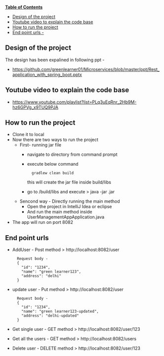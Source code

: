 **[Table of Contents](http://tableofcontent.eu)**
<!-- Table of contents generated generated by http://tableofcontent.eu -->
- [Design of the project](#design-of-the-project)
- [Youtube video to explain the code base](#youtube-video-to-explain-the-code-base)
- [How to run the project](#how-to-run-the-project)
- [End point urls -](#end-point-urls)


## Design of the project
The design has been expalined in following ppt - 
* https://github.com/greenlearner01/Microservices/blob/master/ppt/Rest_application_with_spring_boot.pptx

## Youtube video to explain the code base

* https://www.youtube.com/playlist?list=PLq3uEqRnr_2Hb9M-hz6GPVg_x9TUQ9PJA

## How to run the project
* Clone it to local
* Now there are two ways to run the project
  * First- running jar file
    * navigate to <userManagementApp> directory from command prompt
    * execute below command
    
            gradlew clean build 
            
       this will create the jar file inside build/libs
    * go to /build/libs and execute > java -jar <name of the jar>.jar
  * Sencond way - Directly running the main method
    * Open the project in IntelliJ Idea or eclipse
    * And run the main method inside UserManagementAppApplication.java
* The app will run on port 8082

## End point urls

* AddUser - Post method > http://localhost:8082/user
        
        Request body - 
        {
          "id": "1234",
          "name": "green learner123",
          "address": "delhi"
        }
        
* update user - Put method > http://localhost:8082/user
        
        Request body - 
        {
          "id": "1234",
          "name": "green learner123-updated",
          "address": "delhi-updated"
        }
        
* Get single user - GET method > http://localhost:8082/user/123
* Get all the users - GET method > http://localhost:8082/users
* Delete user - DELETE method >  http://localhost:8082/user/123
